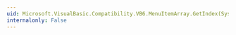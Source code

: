 ```yaml
---
uid: Microsoft.VisualBasic.Compatibility.VB6.MenuItemArray.GetIndex(System.Windows.Forms.MenuItem)
internalonly: False
---
```

